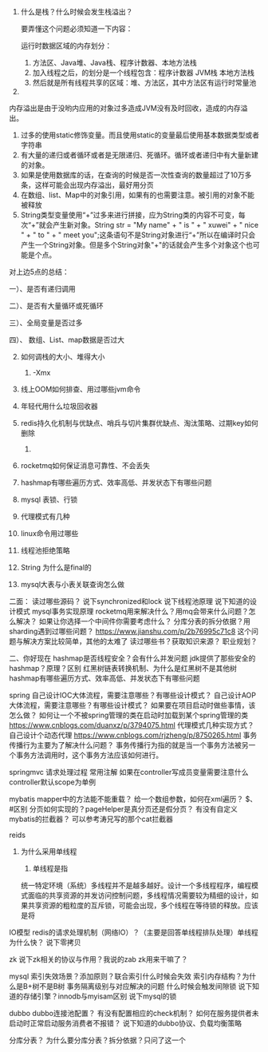 1. 什么是栈？什么时候会发生栈溢出？

   要弄懂这个问题必须知道一下内容：

   运行时数据区域的内存划分：

   1. 方法区、Java堆、Java栈、程序计数器、本地方法栈
   2. 加入线程之后，的划分是一个线程包含：程序计数器 JVM栈 本地方法栈
   3. 然后就是所有线程共享的区域：堆、方法区，其中方法区有运行时常量池

1. 

   内存溢出是由于没哟内应用的对象过多造成JVM没有及时回收，造成的内存溢出。

   1. 过多的使用static修饰变量。而且使用static的变量最后使用基本数据类型或者字符串
   2. 有大量的递归或者循环或者是无限递归、死循环。循环或者递归中有大量新建的对象。
   3. 如果是使用数据库的话，在查询的时候是否一次性查询的数量超过了10万多条，这样可能会出现内存溢出，最好用分页
   4. 在数组、list、Map中的对象引用，如果有的也需要注意。被引用的对象不能被释放
   5. String类型变量使用“+”过多来进行拼接，应为String类的内容不可变，每次“+”就会产生新对象。String str = "My name" + " is " + " xuwei" + " nice " + " to " + " meet you";这条语句不是String对象进行“+”所以在编译时只会产生一个String对象。但是多个String对象"+"的话就会产生多个对象这个也可能是个点。

   对上边5点的总结： 

   一）、是否有递归调用

   二）、是否有大量循环或死循环

   三）、全局变量是否过多

   四）、 数组、List、map数据是否过大

2. 如何调栈的大小、堆得大小

   1. -Xmx

3. 线上OOM如何排查、用过哪些jvm命令

4. 年轻代用什么垃圾回收器

5. redis持久化机制与优缺点、哨兵与切片集群优缺点、淘汰策略、过期key如何删除

   1. 

6. rocketmq如何保证消息可靠性、不会丢失

7. hashmap有哪些遍历方式、效率高低、并发状态下有哪些问题

8. mysql 表锁、行锁

9. 代理模式有几种

10. linux命令用过哪些

11. 线程池拒绝策略

12. String 为什么是final的

13. mysql大表与小表关联查询怎么做

二面：
读过哪些源码？
说下synchronized和lock
说下线程池原理
说下知道的设计模式
mysql事务实现原理
rocketmq用来解决什么？用mq会带来什么问题？怎么解决？
如果让你选择一个中间件你需要考虑什么？
分库分表的拆分依据？用sharding遇到过哪些问题？
https://www.jianshu.com/p/2b76995c71c8  这个问题与解决方案比较简单，其他的太难了
读过哪些书？获取知识来源？
职业规划？


二、你好现在
hashmap是否线程安全？会有什么并发问题
jdk提供了那些安全的hashmap？原理？区别
红黑树链表转换机制、为什么是红黑树不是其他树
hashmap有哪些遍历方式、效率高低、并发状态下有哪些问题


spring
自己设计IOC大体流程，需要注意哪些？有哪些设计模式？
自己设计AOP大体流程，需要注意哪些？有哪些设计模式？
如果要在项目启动时做些事情，该怎么做？
如何让一个不被spring管理的类在启动时加载到某个spring管理的类
https://www.cnblogs.com/duanxz/p/3794075.html
代理模式几种实现方式？自己设计个动态代理
https://www.cnblogs.com/rjzheng/p/8750265.html
事务传播行为主要为了解决什么问题？
事务传播行为指的就是当一个事务方法被另一个事务方法调用时，这个事务方法应该如何进行。 


springmvc
请求处理过程
常用注解
如果在controller写成员变量需要注意什么
controller默认scope为单例

mybatis
mapper中的方法能不能重载？
给一个数组参数，如何在xml遍历？
$、#区别
分页如何实现的？pageHelper是真分页还是假分页？
有没有自定义mybatis的拦截器？
可以参考涛兄写的那个cat拦截器

reids

1. 为什么采用单线程

   1. 单线程是指

   统一特定环境（系统）多线程并不是越多越好。设计一个多线程程序，编程模式面临的共享资源的并发访问控制问题，多线程情况需要较为精细的设计，如果共享资源的粗粒度的互斥锁，可能会出现，多个线程在等待锁的释放。应该是将

IO模型
redis的请求处理机制（网络IO）？（主要是回答单线程排队处理）单线程为什么快？
说下零拷贝

zk
说下zk相关的协议与作用？我说的zab
zk用来干嘛了？

mysql
索引失效场景？添加原则？联合索引什么时候会失效
索引内存结构？为什么是B+树不是B树
事务隔离级别与对应解决的问题
什么时候会触发间隙锁
说下知道的存储引擎？innodb与myisam区别
说下mysql的锁

dubbo
dubbo连接池配置？
有没有配置相应的check机制？
如何在服务提供者未启动时正常启动服务消费者不报错？
说下知道的dubbo协议、负载均衡策略

分库分表？
为什么要分库分表？拆分依据？只问了这一个

